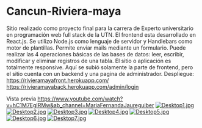 # Cancun-Riviera-maya
Sitio realizado como proyecto final para la carrera de Experto universitario en programación web full stack de la UTN. El frontend esta desarrollado en React.js. Se utilizo Node.js como lenguaje de servidor y Handlebars como motor de plantillas. Permite enviar mails mediante un formulario. Puede realizar las 4 operaciones básicas de las bases de datos: leer, escribir, modificar y eliminar registros de una tabla. El sitio o aplicación es totalmente responsive. Aquí se subió solamente la parte de frontend, pero el sitio cuenta con un backend y una pagina de administrador. 
Despliegue:
https://rivieramayafront.herokuapp.com/
https://rivieramayaback.herokuapp.com/admin/login


Vista previa
https://www.youtube.com/watch?v=hC1M7EgIRMw&ab_channel=MariaFernandaJaureguiber
[![Desktop1.jpg](https://i.postimg.cc/2SFBjcYp/Desktop1.jpg)](https://postimg.cc/Js0hPQtK)
[![Desktop2.jpg](https://i.postimg.cc/tT7k81cM/Desktop2.jpg)](https://postimg.cc/ftnY9bDc)
[![Desktop3.jpg](https://i.postimg.cc/QdQjWC0w/Desktop3.jpg)](https://postimg.cc/cvLppxqB)
[![Desktop4.jpg](https://i.postimg.cc/K8GmBFwY/Desktop4.jpg)](https://postimg.cc/HVNGCGpG)
[![Desktop5.jpg](https://i.postimg.cc/0228JPLy/Desktop5.jpg)](https://postimg.cc/fkp4GnzG)
[![Desktop6.jpg](https://i.postimg.cc/Bnj4MNZW/Desktop6.jpg)](https://postimg.cc/RWxk07nG)
[![Desktop7.jpg](https://i.postimg.cc/BZN33RX9/Desktop7.jpg)](https://postimg.cc/bdGWHCx3)
